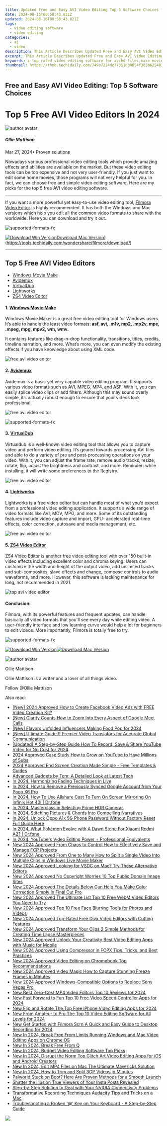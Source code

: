 ```yaml
---
title: Updated Free and Easy AVI Video Editing Top 5 Software Choices for 2024
date: 2024-08-15T00:58:43.821Z
updated: 2024-08-16T00:58:43.821Z
tags: 
  - video editing software
  - video editing
categories: 
  - ai
  - video
description: This Article Describes Updated Free and Easy AVI Video Editing Top 5 Software Choices for 2024
excerpt: This Article Describes Updated Free and Easy AVI Video Editing Top 5 Software Choices for 2024
keywords: s top rated video editing software for avchd files,make movies for free top rated video editing software,heres my picks for the top 5 free and simple avi video editing software,free and easy avi video editing top 5 software choices,free and easy avi video editing software options,easy video editing for starters best free and paid software 2024,windows 8 avi editor fast and reliable video editing software updated 2023
thumbnail: https://thmb.techidaily.com/749e7224dc77351db9654f3d5b625401a4538e3e09d897a36274e3de6aadbd39.jpg
---
```


## Free and Easy AVI Video Editing: Top 5 Software Choices

# Top 5 Free AVI Video Editors In 2024

![author avatar](https://images.wondershare.com/filmora/article-images/ollie-mattison.jpg)

##### Ollie Mattison

 Mar 27, 2024• Proven solutions

Nowadays various professional video editing tools which provide amazing effects and abilities are available on the market. But these video editing tools can be too expensive and not very user-friendly. If you just want to edit some home movies, those programs will not very helpful for you. In fact, we can choose free and simple video editing software. Here are my picks for the top 5 free AVI video editing software.

---

If you want a more powerful yet easy-to-use video editing tool, [Filmora Video Editor](https://tools.techidaily.com/wondershare/filmora/download/) is highly recommended. It has both the Windows and Mac versions which help you edit all the common video formats to share with the worldwide. Here you can download and try it out.

![supported-formats-fx](https://images.wondershare.com/filmora/article-images/supported-formats-fx.jpg)

[![Download Win Version](https://images.wondershare.com/filmora/guide/download-btn-win.jpg)](https://tools.techidaily.com/wondershare/filmora/download/)[Download Mac Version](https://images.wondershare.com/filmora/guide/download-btn-mac.jpg)](https://tools.techidaily.com/wondershare/filmora/download/)

---

## Top 5 Free AVI Video Editors

* [Windows Movie Make](#tab%5F01)
* [Avidemux](#tab%5F02)
* [VirtualDub](#tab%5F03)
* [Lightworks](#tab%5F04)
* [ZS4 Video Editor](#tab%5F05)

#### 1\. [Windows Movie Make](https://www.microsoft.com/en-us/p/movie-maker-10-free/9mvfq4lmz6c9#activetab=pivot:overviewtab)

Windows Movie Maker is a great free video editing tool for Windows users. It’s able to handle the least video formats: **asf, avi, .m1v, mp2, .mp2v, mpe, .mpeg, mpg, mpv2, wm, wmv.**

It contains features like drag-n-drop functionality, transitions, titles, credits, timeline narration, and more. What’s more, you can even modify the existing effects if you have knowledge about using XML code.

![free avi video editor](https://images.wondershare.com/topic/convert-video/windows-movie-maker.jpg "free avi video editor")

#### 2\. [Avidemux](http://avidemux-mswin.sourceforge.net/)

Avidemux is a basic yet very capable video editing program. It supports various video formats such as AVI, MPEG, MP4, and ASF. With it, you can easily splice video clips or add filters. Although this may sound overly simple, it’s actually robust enough to ensure that your videos look professional.

![free avi video editor](https://images.wondershare.com/topic/video-editing/avidemux.jpg "free avi video editor")

![supported-formats-fx](https://images.wondershare.com/filmora/article-images/avidemux-formats.jpg)

#### 3\. [VirtualDub](http://virtualdub.sourceforge.net/)

Virtualdub is a well-known video editing tool that allows you to capture video and perform video editing. It’s geared towards processing AVI files and able to do a variety of pre and post-processing operations on your video. With it, you can adjust the frame rate, remove audio tracks, resize, rotate, flip, adjust the brightness and contrast, and more. Reminder: while installing, it will write some preferences to the Registry.

![free avi video editor](https://images.wondershare.com/topic/video-editing/virtualdub.jpg "free avi video editor")

#### 4\. [Lightworks](http://www.lwks.com/)

Lightworks is a free video editor but can handle most of what you’d expect from a professional video editing application. It supports a wide range of video formats like AVI, MOV, MPG, and more. Some of its outstanding features include video capture and import, GPU- accelerated real-time effects, color correction, autosave and media management, etc.

![free avi video editor](https://images.wondershare.com/images/multimedia/video-editor/lightworks.jpg)

#### 5\. [ZS4 Video Editor](https://www.macupdate.com/app/mac/20754/zs4-video-editor)

ZS4 Video Editor is another free video editing tool with over 150 built-in video effects including excellent color and chroma keying. Users can customize the width and height of the output video, add unlimited tracks and sub-composites, slave effects and change, compose controls to audio waveforms, and more. However, this software is lacking maintenance for long, not recommended in 2021.

![top avi video editor](https://images.wondershare.com/topic/video-editing/zs4.jpg "top avi video editor")

#### **Conclusion:**

Filmora, with its powerful features and frequent updates, can handle basically all video formats that you'll see every day while editing video. A user-friendly interface and low learning curve would help a lot for beginners to edit videos. More importantly, Filmora is totally free to try.

![supported-formats-fx](https://images.wondershare.com/filmora/article-images/supported-formats-fx.jpg)

[![Download Win Version](https://images.wondershare.com/filmora/guide/download-btn-win.jpg)](https://tools.techidaily.com/wondershare/filmora/download/)[![Download Mac Version](https://images.wondershare.com/filmora/guide/download-btn-mac.jpg)](https://tools.techidaily.com/wondershare/filmora/download/)

![author avatar](https://images.wondershare.com/filmora/article-images/ollie-mattison.jpg)

Ollie Mattison

Ollie Mattison is a writer and a lover of all things video.

Follow @Ollie Mattison

<span class="atpl-alsoreadstyle">Also read:</span>
<div><ul>
<li><a href="https://facebook-video-content.techidaily.com/new-2024-approved-how-to-create-facebook-video-ads-with-free-video-creation-kit/"><u>[New] 2024 Approved  How to Create Facebook Video Ads with FREE Video Creation Kit?</u></a></li>
<li><a href="https://fox-boxes.techidaily.com/new-clarity-counts-how-to-zoom-into-every-aspect-of-google-meet-calls/"><u>[New] Clarity Counts  How to Zoom Into Every Aspect of Google Meet Calls</u></a></li>
<li><a href="https://tiktok-clips.techidaily.com/new-flavors-unfolded-influencers-making-food-pop-for-2024/"><u>[New] Flavors Unfolded  Influencers Making Food Pop for 2024</u></a></li>
<li><a href="https://some-guidance.techidaily.com/new-ultimate-guide-9-premier-video-translators-for-accurate-global-communication/"><u>[New] Ultimate Guide  9 Premier Video Translators for Accurate Global Communication</u></a></li>
<li><a href="https://facebook-record-videos.techidaily.com/updated-a-step-by-step-guide-how-to-record-save-and-share-youtube-video-for-no-cost-for-2024/"><u>[Updated] A Step-by-Step Guide  How To Record, Save & Share YouTube Video for No Cost for 2024</u></a></li>
<li><a href="https://youtube-help.techidaily.com/2024-approved-case-study-how-to-grow-on-youtube-to-have-millions-of-subs/"><u>2024 Approved  Case Study  How to Grow on YouTube to Have Millions of Subs</u></a></li>
<li><a href="https://youtube-clips.techidaily.com/2024-approved-end-screen-creation-made-simple-free-templates-and-guides/"><u>2024 Approved  End Screen Creation Made Simple - Free Templates & Guides</u></a></li>
<li><a href="https://hardware-reviews.techidaily.com/advanced-gadgets-by-tom-a-detailed-look-at-latest-tech/"><u>Advanced Gadgets by Tom: A Detailed Look at Latest Tech</u></a></li>
<li><a href="https://some-techniques.techidaily.com/in-2024-harmonizing-fading-techniques-in-live/"><u>In 2024, Harmonizing Fading Techniques in Live</u></a></li>
<li><a href="https://easy-unlock-android.techidaily.com/in-2024-how-to-remove-a-previously-synced-google-account-from-your-poco-x6-pro-by-drfone-android/"><u>In 2024, How to Remove a Previously Synced Google Account from Your Poco X6 Pro</u></a></li>
<li><a href="https://screen-mirror.techidaily.com/in-2024-how-to-use-allshare-cast-to-turn-on-screen-mirroring-on-infinix-hot-40i-drfone-by-drfone-android/"><u>In 2024, How To Use Allshare Cast To Turn On Screen Mirroring On Infinix Hot 40i | Dr.fone</u></a></li>
<li><a href="https://extra-support.techidaily.com/in-2024-masterclass-in-selecting-prime-hdr-cameras/"><u>In 2024, Masterclass in Selecting Prime HDR Cameras</u></a></li>
<li><a href="https://some-guidance.techidaily.com/in-2024-stitching-pictures-and-chords-into-compelling-narratives/"><u>In 2024, Stitching Pictures & Chords Into Compelling Narratives</u></a></li>
<li><a href="https://easy-unlock-android.techidaily.com/in-2024-unlock-oppo-a1x-5g-phone-password-without-factory-reset-full-guide-here-by-drfone-android/"><u>In 2024, Unlock Oppo A1x 5G Phone Password Without Factory Reset Full Guide Here</u></a></li>
<li><a href="https://change-location.techidaily.com/in-2024-what-pokemon-evolve-with-a-dawn-stone-for-xiaomi-redmi-a2-drfone-by-drfone-virtual-android/"><u>In 2024, What Pokémon Evolve with A Dawn Stone For Xiaomi Redmi A2? | Dr.fone</u></a></li>
<li><a href="https://facebook-video-share.techidaily.com/in-2024-youtubes-video-editing-power-plus-professional-equivalents/"><u>In 2024, YouTube's Video Editing Power + Professional Equivalents</u></a></li>
<li><a href="https://video-content-creator.techidaily.com/new-2024-approved-from-chaos-to-control-how-to-effectively-save-and-manage-fcp-projects/"><u>New 2024 Approved From Chaos to Control How to Effectively Save and Manage FCP Projects</u></a></li>
<li><a href="https://video-content-creator.techidaily.com/new-2024-approved-from-one-to-many-how-to-split-a-single-video-into-multiple-clips-in-windows-live-movie-maker/"><u>New 2024 Approved From One to Many How to Split a Single Video Into Multiple Clips in Windows Live Movie Maker</u></a></li>
<li><a href="https://video-content-creator.techidaily.com/new-2024-approved-looking-for-vsdc-on-mac-try-these-alternative-editors/"><u>New 2024 Approved Looking for VSDC on Mac? Try These Alternative Editors</u></a></li>
<li><a href="https://video-content-creator.techidaily.com/new-2024-approved-no-copyright-worries-10-top-public-domain-image-sites/"><u>New 2024 Approved No Copyright Worries 10 Top Public Domain Image Sites</u></a></li>
<li><a href="https://video-content-creator.techidaily.com/new-2024-approved-the-details-below-can-help-you-make-color-correction-simply-in-final-cut-pro/"><u>New 2024 Approved The Details Below Can Help You Make Color Correction Simply in Final Cut Pro</u></a></li>
<li><a href="https://video-content-creator.techidaily.com/new-2024-approved-the-ultimate-list-top-10-free-webm-video-editors-you-need-to-try/"><u>New 2024 Approved The Ultimate List Top 10 Free WebM Video Editors You Need to Try</u></a></li>
<li><a href="https://video-content-creator.techidaily.com/new-2024-approved-top-10-free-face-blurring-tools-for-photos-and-videos/"><u>New 2024 Approved Top 10 Free Face Blurring Tools for Photos and Videos</u></a></li>
<li><a href="https://video-content-creator.techidaily.com/new-2024-approved-top-rated-free-divx-video-editors-with-cutting-features/"><u>New 2024 Approved Top-Rated Free Divx Video Editors with Cutting Features</u></a></li>
<li><a href="https://video-content-creator.techidaily.com/new-2024-approved-transform-your-clips-2-simple-methods-for-creating-time-lapse-masterpieces/"><u>New 2024 Approved Transform Your Clips 2 Simple Methods for Creating Time Lapse Masterpieces</u></a></li>
<li><a href="https://video-content-creator.techidaily.com/new-2024-approved-unlock-your-creativity-best-video-editing-apps-with-music-for-mobile/"><u>New 2024 Approved Unlock Your Creativity Best Video Editing Apps with Music for Mobile</u></a></li>
<li><a href="https://video-content-creator.techidaily.com/new-2024-approved-using-compressor-in-fcpx-tips-tricks-and-best-practices/"><u>New 2024 Approved Using Compressor in FCPX Tips, Tricks, and Best Practices</u></a></li>
<li><a href="https://video-content-creator.techidaily.com/new-2024-approved-video-editing-on-chromebook-top-recommendations/"><u>New 2024 Approved Video Editing on Chromebook Top Recommendations</u></a></li>
<li><a href="https://video-content-creator.techidaily.com/new-2024-approved-video-magic-how-to-capture-stunning-freeze-frames-in-minutes/"><u>New 2024 Approved Video Magic How to Capture Stunning Freeze Frames in Minutes</u></a></li>
<li><a href="https://video-content-creator.techidaily.com/new-2024-approved-windows-compatible-options-to-replace-sony-vegas-pro/"><u>New 2024 Approved Windows-Compatible Options to Replace Sony Vegas Pro</u></a></li>
<li><a href="https://video-content-creator.techidaily.com/new-best-zero-cost-mp4-video-editors-top-10-reviews-for-2024/"><u>New Best Zero-Cost MP4 Video Editors Top 10 Reviews for 2024</u></a></li>
<li><a href="https://video-content-creator.techidaily.com/new-fast-forward-to-fun-top-10-free-video-speed-controller-apps-for-2024/"><u>New Fast Forward to Fun Top 10 Free Video Speed Controller Apps for 2024</u></a></li>
<li><a href="https://video-content-creator.techidaily.com/new-flip-and-rotate-the-top-free-iphone-video-editing-apps-for-2024/"><u>New Flip and Rotate The Top Free iPhone Video Editing Apps for 2024</u></a></li>
<li><a href="https://video-content-creator.techidaily.com/new-from-amateur-to-pro-the-top-10-video-editing-software-for-all-levels-for-2024/"><u>New From Amateur to Pro The Top 10 Video Editing Software for All Levels for 2024</u></a></li>
<li><a href="https://video-content-creator.techidaily.com/new-get-started-with-filmora-scrn-a-quick-and-easy-guide-to-desktop-recording-for-2024/"><u>New Get Started with Filmora Scrn A Quick and Easy Guide to Desktop Recording for 2024</u></a></li>
<li><a href="https://video-content-creator.techidaily.com/new-in-2024-break-free-from-limits-running-windows-and-mac-video-editing-apps-on-chrome-os/"><u>New In 2024, Break Free From Limits Running Windows and Mac Video Editing Apps on Chrome OS</u></a></li>
<li><a href="https://video-content-creator.techidaily.com/new-in-2024-break-free-from-q/"><u>New In 2024, Break Free From Q</u></a></li>
<li><a href="https://video-content-creator.techidaily.com/new-in-2024-budget-video-editing-software-top-picks/"><u>New In 2024, Budget Video Editing Software Top Picks</u></a></li>
<li><a href="https://video-content-creator.techidaily.com/new-in-2024-disrupt-the-norm-top-glitch-art-video-editing-apps-for-ios-and-android-creators/"><u>New In 2024, Disrupt the Norm Top Glitch Art Video Editing Apps for iOS and Android Creators</u></a></li>
<li><a href="https://video-content-creator.techidaily.com/new-in-2024-edit-mp4-files-on-mac-the-ultimate-mavericks-solution/"><u>New In 2024, Edit MP4 Files on Mac The Ultimate Mavericks Solution</u></a></li>
<li><a href="https://video-content-creator.techidaily.com/new-in-2024-how-to-trim-and-split-3gp-videos-in-minutes/"><u>New In 2024, How to Trim and Split 3GP Videos in Minutes</u></a></li>
<li><a href="https://win-solutions.techidaily.com/palworld-stuck-on-boot-here-are-proven-methods-for-a-smooth-launch/"><u>Palworld Stuck on Boot? Here Are Proven Methods for a Smooth Launch</u></a></li>
<li><a href="https://instagram-videos.techidaily.com/shatter-the-illusion-true-viewers-of-your-insta-posts-revealed/"><u>Shatter the Illusion  True Viewers of Your Insta Posts Revealed</u></a></li>
<li><a href="https://win-blog.techidaily.com/step-by-step-solution-to-deal-with-your-nvidia-connectivity-problems/"><u>Step-by-Step Solution to Deal with Your NVIDIA Connectivity Problems</u></a></li>
<li><a href="https://screen-capture.techidaily.com/transformative-recording-techniques-audacity-tips-and-tricks-on-a-mac/"><u>Transformative Recording Techniques  Audacity Tips and Tricks on a Mac</u></a></li>
<li><a href="https://common-error.techidaily.com/troubleshooting-a-broken-key-on-your-keyboard-a-step-by-step-guide/"><u>Troubleshooting a Broken '@' Key on Your Keyboard - A Step-by-Step Guide</u></a></li>
</ul></div>

<ins class="adsbygoogle"
      style="display:block"
      data-ad-client="ca-pub-7571918770474297"
      data-ad-slot="8358498916"
      data-ad-format="auto"
      data-full-width-responsive="true"></ins>
<!-- affiliate ads begin -->
<a href="https://shop.systoolsgroup.com/affiliate.php?ACCOUNT=SYSTOOBY&AFFILIATE=108875&PATH=https%3A%2F%2Fwww.systoolsgroup.com%3FAFFILIATE%3D108875%26RESOURCE%3DSysTools%2BSQL%2BRecovery"><img src="https://www.systoolsgroup.com/box/sql-recovery.png" border="0"></a>
<!-- affiliate ads end -->